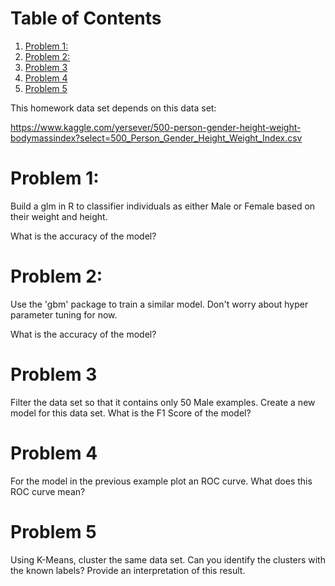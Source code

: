 
# Table of Contents

1.  [Problem 1:](#org4395411)
2.  [Problem 2:](#orgc3e9fea)
3.  [Problem 3](#org15194b5)
4.  [Problem 4](#orgd9499a9)
5.  [Problem 5](#orgf161194)

This homework data set depends on this data set:

<https://www.kaggle.com/yersever/500-person-gender-height-weight-bodymassindex?select=500_Person_Gender_Height_Weight_Index.csv>


<a id="org4395411"></a>

# Problem 1:

Build a glm in R to classifier individuals as either Male or Female
based on their weight and height.

What is the accuracy of the model?


<a id="orgc3e9fea"></a>

# Problem 2:

Use the 'gbm' package to train a similar model. Don't worry about
hyper parameter tuning for now. 

What is the accuracy of the model?


<a id="org15194b5"></a>

# Problem 3

Filter the data set so that it contains only 50 Male examples. Create
a new model for this data set. What is the F1 Score of the model? 


<a id="orgd9499a9"></a>

# Problem 4

For the model in the previous example plot an ROC curve. What does
this ROC curve mean?


<a id="orgf161194"></a>

# Problem 5

Using K-Means, cluster the same data set. Can you identify the
clusters with the known labels? Provide an interpretation of this
result.

